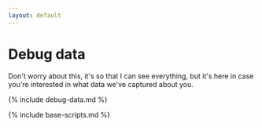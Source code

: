 ```yaml
---
layout: default
---
```


# Debug data

Don't worry about this, it's so that I can see everything, but it's here in case
you're interested in what data we've captured about you.

{% include debug-data.md %}

{% include base-scripts.md %}

<script src="js/debug.js"></script>

